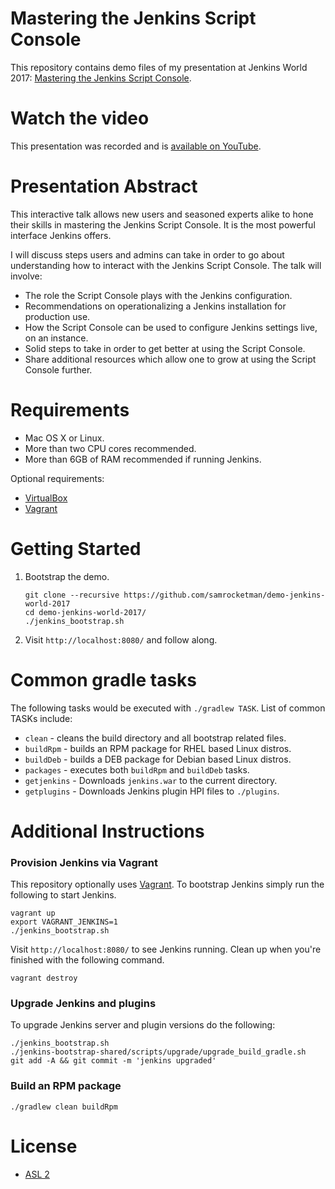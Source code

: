 # Mastering the Jenkins Script Console

This repository contains demo files of my presentation at Jenkins World 2017:
[Mastering the Jenkins Script Console][sched].

# Watch the video

This presentation was recorded and is [available on YouTube][yt].

# Presentation Abstract

This interactive talk allows new users and seasoned experts alike to hone their
skills in mastering the Jenkins Script Console. It is the most powerful
interface Jenkins offers.

I will discuss steps users and admins can take in order to go about
understanding how to interact with the Jenkins Script Console. The talk will
involve:

- The role the Script Console plays with the Jenkins configuration.
- Recommendations on operationalizing a Jenkins installation for production use.
- How the Script Console can be used to configure Jenkins settings live, on an
  instance.
- Solid steps to take in order to get better at using the Script Console.
- Share additional resources which allow one to grow at using the Script Console
  further.


# Requirements

- Mac OS X or Linux.
- More than two CPU cores recommended.
- More than 6GB of RAM recommended if running Jenkins.

Optional requirements:

- [VirtualBox][vbox]
- [Vagrant][vagrant]

# Getting Started

1. Bootstrap the demo.

   ```
   git clone --recursive https://github.com/samrocketman/demo-jenkins-world-2017
   cd demo-jenkins-world-2017/
   ./jenkins_bootstrap.sh
   ```

2. Visit `http://localhost:8080/` and follow along.

# Common gradle tasks

The following tasks would be executed with `./gradlew TASK`.  List of common
TASKs include:

- `clean` - cleans the build directory and all bootstrap related files.
- `buildRpm` - builds an RPM package for RHEL based Linux distros.
- `buildDeb` - builds a DEB package for Debian based Linux distros.
- `packages` - executes both `buildRpm` and `buildDeb` tasks.
- `getjenkins` - Downloads `jenkins.war` to the current directory.
- `getplugins` - Downloads Jenkins plugin HPI files to `./plugins`.

# Additional Instructions

### Provision Jenkins via Vagrant

This repository optionally uses [Vagrant][vagrant].  To bootstrap Jenkins simply
run the following to start Jenkins.

    vagrant up
    export VAGRANT_JENKINS=1
    ./jenkins_bootstrap.sh

Visit `http://localhost:8080/` to see Jenkins running.  Clean up when you're
finished with the following command.

    vagrant destroy

### Upgrade Jenkins and plugins

To upgrade Jenkins server and plugin versions do the following:

    ./jenkins_bootstrap.sh
    ./jenkins-bootstrap-shared/scripts/upgrade/upgrade_build_gradle.sh
    git add -A && git commit -m 'jenkins upgraded'

### Build an RPM package

    ./gradlew clean buildRpm

# License

* [ASL 2](LICENSE)

[sched]: http://sched.co/ALN9
[vagrant]: https://www.vagrantup.com/
[vbox]: https://www.virtualbox.org/
[yt]: https://www.youtube.com/watch?v=qaUPESDcsGg

